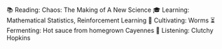 
📚 Reading: Chaos: The Making of A New Science
🎓 Learning: Mathematical Statistics, Reinforcement Learning
🌾 Cultivating: Worms
⏳ Fermenting: Hot sauce from homegrown Cayennes
🎷 Listening: Clutchy Hopkins
